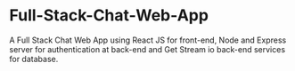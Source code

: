 # Full-Stack-Chat-Web-App
A Full Stack Chat Web App using React JS for front-end, Node and Express server for authentication at back-end and Get Stream io back-end services for database. 
